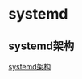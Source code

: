 # systemd 

## systemd架构  
[systemd架构 ](https://images2018.cnblogs.com/blog/952033/201802/952033-20180222132628193-51070473.png)
